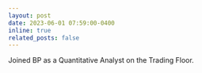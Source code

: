 ```yaml
---
layout: post
date: 2023-06-01 07:59:00-0400
inline: true
related_posts: false
---
```


Joined BP as a Quantitative Analyst on the Trading Floor. 
